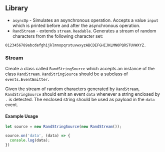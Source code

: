 ## Library

* `asyncOp` - Simulates an asynchronous operation. Accepts a value `input` which is printed before and after the asynchronous operation. 
* `RandStream` - extends `stream.Readable`. Generates a stream of random characters from the following character set:
```
0123456789abcdefghijklmnopqrstuvwxyzABCDEFGHIJKLMNOPQRSTUVWXYZ.
```

### Stream

Create a class called `RandStringSource` which accepts an instance of the class `RandStream`. `RandStringSource` should be a subclass of `events.EventEmitter`.

Given the stream of random characters generated by `RandStream`, `RandStringSource` should emit an event `data` whenever a string enclosed by `.` is  detected. The enclosed string should be used as payload in the `data` event.

#### Example Usage
```js
let source = new RandStringSource(new RandStream());

source.on('data', (data) => {
  console.log(data);
})
```

